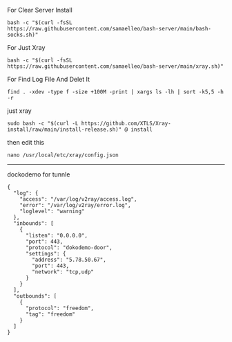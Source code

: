 For Clear Server Install
```
bash -c "$(curl -fsSL https://raw.githubusercontent.com/samaelleo/bash-server/main/bash-socks.sh)"
```
For Just Xray
```
bash -c "$(curl -fsSL https://raw.githubusercontent.com/samaelleo/bash-server/main/xray.sh)"
```
For Find Log File And Delet It
```
find . -xdev -type f -size +100M -print | xargs ls -lh | sort -k5,5 -h -r
```
just xray
```
sudo bash -c "$(curl -L https://github.com/XTLS/Xray-install/raw/main/install-release.sh)" @ install
```
then edit this
```
nano /usr/local/etc/xray/config.json
```
----------------------------------------------------------------------------------------------------------
dockodemo for tunnle
```
{
  "log": {
    "access": "/var/log/v2ray/access.log",
    "error": "/var/log/v2ray/error.log",
    "loglevel": "warning"
  },
  "inbounds": [
    {
      "listen": "0.0.0.0",
      "port": 443,
      "protocol": "dokodemo-door",
      "settings": {
        "address": "5.78.50.67",
        "port": 443,
        "network": "tcp,udp"
      }
    }
  ],
  "outbounds": [
    {
      "protocol": "freedom",
      "tag": "freedom"
    }
  ]
}
```
